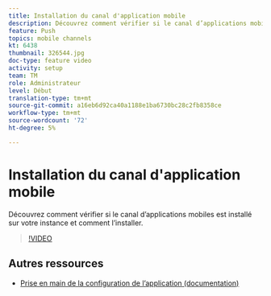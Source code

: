 ```yaml
---
title: Installation du canal d'application mobile
description: Découvrez comment vérifier si le canal d’applications mobiles est installé sur votre instance et comment l’installer.
feature: Push
topics: mobile channels
kt: 6438
thumbnail: 326544.jpg
doc-type: feature video
activity: setup
team: TM
role: Administrateur
level: Début
translation-type: tm+mt
source-git-commit: a16eb6d92ca40a1188e1ba6730bc28c2fb8358ce
workflow-type: tm+mt
source-wordcount: '72'
ht-degree: 5%

---
```



# Installation du canal d&#39;application mobile

Découvrez comment vérifier si le canal d’applications mobiles est installé sur votre instance et comment l’installer.

>[!VIDEO](https://video.tv.adobe.com/v/326544?quality=12)

## Autres ressources

* [Prise en main de la configuration de l’application (documentation)](https://experienceleague.adobe.com/docs/campaign-classic/using/sending-messages/sending-push-notifications/configure-the-mobile-app/get-started-app-config.html?lang=en#installing-package-ios)
